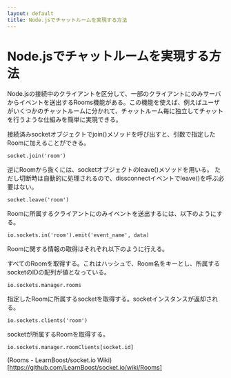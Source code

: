 ```yaml
---
layout: default
title: Node.jsでチャットルームを実現する方法
---
```


# Node.jsでチャットルームを実現する方法

Node.jsの接続中のクライアントを区分して、一部のクライアントにのみサーバからイベントを送出するRooms機能がある。この機能を使えば、例えばユーザがいくつかのチャットルームに分かれて、チャットルーム毎に独立してチャットを行うような仕組みを簡単に実現できる。

接続済みsocketオブジェクトでjoin()メソッドを呼び出すと、引数で指定したRoomに加えることができる。

    socket.join('room')

逆にRoomから抜くには、socketオブジェクトのleave()メソッドを用いる。
ただし切断時は自動的に処理されるので、dissconnectイベントでleave()を呼ぶ必要はない。

    socket.leave('room')

Roomに所属するクライアントにのみイベントを送出するには、以下のようにする。

    io.sockets.in('room').emit('event_name', data)

Roomに関する情報の取得はそれぞれ以下のように行える。

すべてのRoomを取得する。これはハッシュで、Room名をキーとし、所属するsocketのIDの配列が値となっている。

    io.sockets.manager.rooms

指定したRoomに所属するsocketを取得する。socketインスタンスが返却される。

    io.sockets.clients('room')

socketが所属するRoomを取得する。

    io.sockets.manager.roomClients[socket.id]

(Rooms - LearnBoost/socket.io Wiki)[https://github.com/LearnBoost/socket.io/wiki/Rooms]
